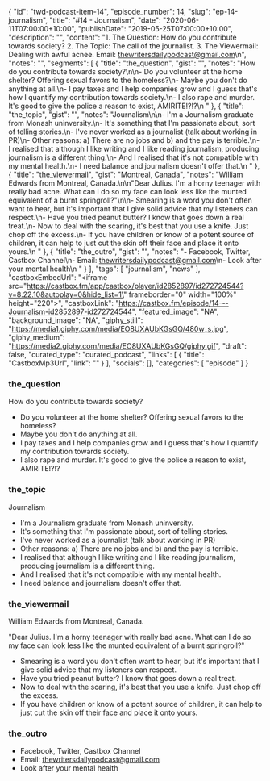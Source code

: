{
	"id": "twd-podcast-item-14",
	"episode_number": 14,
	"slug": "ep-14-journalism",
	"title": "#14 - Journalism",
	"date": "2020-06-11T07:00:00+10:00",
	"publishDate": "2019-05-25T07:00:00+10:00",
	"description": "",
	"content": "1. The Question: How do you contribute towards society? 2. The Topic: The call of the journalist. 3. The Viewermail: Dealing with awful acnee. Email: thewritersdailypodcast@gmail.com\n",
	"notes": "",
	"segments": [
		{
			"title": "the_question",
			"gist": "",
			"notes": "How do you contribute towards society?\n\n- Do you volunteer at the home shelter? Offering sexual favors to the homeless?\n- Maybe you don't do anything at all.\n- I pay taxes and I help companies grow and I guess that's how I quantify my contribution towards society.\n- I also rape and murder. It's good to give the police a reason to exist, AMIRITE!?!?\n      "
		},
		{
			"title": "the_topic",
			"gist": "",
			"notes": "Journalism\n\n- I'm a Journalism graduate from Monash uninversity.\n- It's something that I'm passionate about, sort of telling stories.\n- I've never worked as a journalist (talk about working in PR)\n- Other reasons: a) There are no jobs and b) and the pay is terrible.\n- I realised that although I like writing and I like reading journalism, producing journalism is a different thing.\n- And I realised that it's not compatible with my mental health.\n- I need balance and journalism doesn't offer that.\n      "
		},
		{
			"title": "the_viewermail",
			"gist": "Montreal, Canada",
			"notes": "William Edwards from Montreal, Canada.\n\n\"Dear Julius. I'm a horny teenager with really bad acne. What can I do so my face can look less like the munted equivalent of a burnt springroll?\"\n\n- Smearing is a word you don't often want to hear, but it's important that I give solid advice that my listeners can respect.\n- Have you tried peanut butter? I know that goes down a real treat.\n- Now to deal with the scaring, it's best that you use a knife. Just chop off the excess.\n- If you have children or know of a potent source of children, it can help to just cut the skin off their face and place it onto yours.\n      "
		},
		{
			"title": "the_outro",
			"gist": "",
			"notes": "- Facebook, Twitter, Castbox Channel\n- Email: thewritersdailypodcast@gmail.com\n- Look after your mental health\n      "
		}
	],
	"tags": [
		"journalism",
		"news"
	],
	"castboxEmbedUrl": "<iframe src=\"https://castbox.fm/app/castbox/player/id2852897/id272724544?v=8.22.10&autoplay=0&hide_list=1\" frameborder=\"0\" width=\"100%\" height=\"220\"></iframe>",
	"castboxLink": "https://castbox.fm/episode/14---Journalism-id2852897-id272724544",
	"featured_image": "NA",
	"background_image": "NA",
	"giphy_still": "https://media1.giphy.com/media/EO8UXAUbKGsGQ/480w_s.jpg",
	"giphy_medium": "https://media2.giphy.com/media/EO8UXAUbKGsGQ/giphy.gif",
	"draft": false,
	"curated_type": "curated_podcast",
	"links": [
		{
			"title": "CastboxMp3Url",
			"link": ""
		}
	],
	"socials": [],
	"categories": [
		"episode"
	]
}

### the_question

How do you contribute towards society?

- Do you volunteer at the home shelter? Offering sexual favors to the homeless?
- Maybe you don't do anything at all.
- I pay taxes and I help companies grow and I guess that's how I quantify my contribution towards society.
- I also rape and murder. It's good to give the police a reason to exist, AMIRITE!?!?
      
### the_topic

Journalism

- I'm a Journalism graduate from Monash uninversity.
- It's something that I'm passionate about, sort of telling stories.
- I've never worked as a journalist (talk about working in PR)
- Other reasons: a) There are no jobs and b) and the pay is terrible.
- I realised that although I like writing and I like reading journalism, producing journalism is a different thing.
- And I realised that it's not compatible with my mental health.
- I need balance and journalism doesn't offer that.
      
### the_viewermail

William Edwards from Montreal, Canada.

"Dear Julius. I'm a horny teenager with really bad acne. What can I do so my face can look less like the munted equivalent of a burnt springroll?"

- Smearing is a word you don't often want to hear, but it's important that I give solid advice that my listeners can respect.
- Have you tried peanut butter? I know that goes down a real treat.
- Now to deal with the scaring, it's best that you use a knife. Just chop off the excess.
- If you have children or know of a potent source of children, it can help to just cut the skin off their face and place it onto yours.
      
### the_outro

- Facebook, Twitter, Castbox Channel
- Email: thewritersdailypodcast@gmail.com
- Look after your mental health
      

